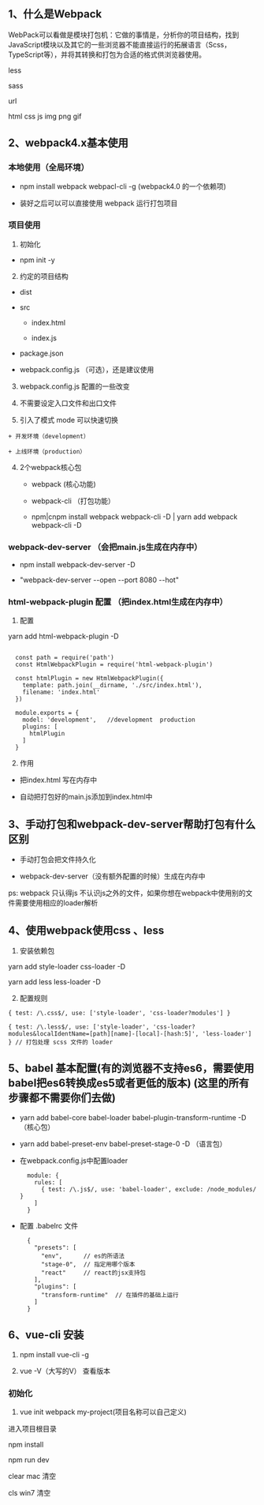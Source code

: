 
## 1、什么是Webpack

WebPack可以看做是模块打包机：它做的事情是，分析你的项目结构，找到JavaScript模块以及其它的一些浏览器不能直接运行的拓展语言（Scss，TypeScript等），并将其转换和打包为合适的格式供浏览器使用。

less

sass  

url   


html css js img  png  gif   

## 2、webpack4.x基本使用 

### 本地使用（全局环境）

+ npm install webpack webpacl-cli -g  (webpack4.0 的一个依赖项)

+ 装好之后可以可以直接使用 webpack 运行打包项目   

### 项目使用  

1. 初始化  

  + npm init -y

2. 约定的项目结构  

  + dist 

  + src  

    + index.html

    + index.js    

  + package.json   

  + webpack.config.js （可选），还是建议使用   

3. webpack.config.js 配置的一些改变  

  1. 不需要设定入口文件和出口文件  

  2. 引入了模式 mode 可以快速切换 

    + 开发环境（development）
    
    + 上线环境（production）

 4. 2个webpack核心包  
  
    + webpack (核心功能) 

    + webpack-cli （打包功能）

    + npm|cnpm install webpack webpack-cli -D  |  yarn add webpack webpack-cli -D  


###  webpack-dev-server （会把main.js生成在内存中） 

+ npm install webpack-dev-server -D  

+ "webpack-dev-server --open --port 8080 --hot"


### html-webpack-plugin 配置 （把index.html生成在内存中）

1. 配置    

  yarn add html-webpack-plugin -D    
  ```

    const path = require('path')
    const HtmlWebpackPlugin = require('html-webpack-plugin')

    const htmlPlugin = new HtmlWebpackPlugin({
      template: path.join(__dirname, './src/index.html'),
      filename: 'index.html'
    })

    module.exports = {
      model: 'development',   //development  production  
      plugins: [
        htmlPlugin
      ]
    }
  ```
2. 作用

  + 把index.html 写在内存中  

  + 自动把打包好的main.js添加到index.html中   


## 3、手动打包和webpack-dev-server帮助打包有什么区别   

+ 手动打包会把文件持久化   

+ webpack-dev-server（没有额外配置的时候）生成在内存中   

ps: webpack 只认得js 不认识js之外的文件，如果你想在webpack中使用别的文件需要使用相应的loader解析  

## 4、使用webpack使用css 、less  

1. 安装依赖包
  
  yarn add style-loader css-loader -D 

  yarn add less less-loader -D 

2. 配置规则  

  ```
  { test: /\.css$/, use: ['style-loader', 'css-loader?modules'] }
  
  { test: /\.less$/, use: ['style-loader', 'css-loader?modules&localIdentName=[path][name]-[local]-[hash:5]', 'less-loader'] } // 打包处理 scss 文件的 loader
  ```

## 5、babel 基本配置(有的浏览器不支持es6，需要使用babel把es6转换成es5或者更低的版本) (这里的所有步骤都不需要你们去做)

+ yarn add babel-core babel-loader babel-plugin-transform-runtime -D    （核心包）

+ yarn add babel-preset-env babel-preset-stage-0  -D  （语言包）

+ 在webpack.config.js中配置loader 

  ```
    module: {
      rules: [
        { test: /\.js$/, use: 'babel-loader', exclude: /node_modules/ }
      ]
    }
  ```
+ 配置 .babelrc 文件 

  ```
    {
      "presets": [
        "env",      // es的所语法
        "stage-0",  // 指定用哪个版本
        "react"     // react的jsx支持包  
      ],
      "plugins": [
        "transform-runtime"  // 在插件的基础上运行   
      ]
    }
  ```


## 6、vue-cli 安装   

1. npm install vue-cli -g  

2. vue -V（大写的V）  查看版本   

### 初始化

1. vue init webpack my-project(项目名称可以自己定义)

进入项目根目录     

npm install   

npm run dev   


clear mac 清空  

cls  win7 清空  

